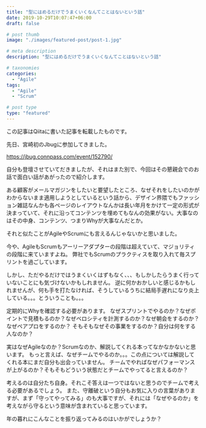 ```yaml
---
title: "型にはめるだけでうまくいくなんてことはないという話"
date: 2019-10-29T10:07:47+06:00
draft: false

# post thumb
image: "./images/featured-post/post-1.jpg"

# meta description
description: "型にはめるだけでうまくいくなんてことはないという話"

# taxonomies
categories: 
  - "Agile"
tags:
  - "Agile"
  - "Scrum"

# post type
type: "featured"
---
```


この記事はQiitaに書いた記事を転載したものです。

先日、宮崎初のJbugに参加してきました。

https://jbug.connpass.com/event/152790/

自分も登壇させていてだきましたが、それはまた別で、今回はその懇親会でのお話で面白い話があがったので紹介します。

ある顧客がメールマガジンをしたいと要望したところ、なぜそれをしたいのかがわからないまま適用しようとしているという話から、デザイン界隈でもファッション雑誌なんかも各ページのレイアウトなんかは長い年月をかけて一定の形式が決まっていて、それに沿ってコンテンツを埋めてもなんの効果がない。大事なのはその中身、コンテンツ、つまりWhyが大事なんだとか。

それと似たことがAgileやScrumにも言えるんじゃないかと思いました。

今や、AgileもScrumもアーリーアダプターの段階は超えていて、マジョリティの段階に来ていますよね。
弊社でもScrumのプラクティスを取り入れて毎スプリントを過ごしています。

しかし、ただやるだけではうまくいくはずもなく、、、もしかしたらうまく行っていないことにも気づけないかもしれません。
逆に何かおかしいと感じるかもしれませんが、何も手を打たなければ、そうしているうちに結局手遅れになり炎上している。。。とういうことも。。。

定期的にWhyを確認する必要があります。
なぜスプリントでやるのか？なぜポイントで見積もるのか？なぜベロシティを計測するのか？なぜ朝会をするのか？なぜペアプロをするのか？
そもそもなぜその事業をするのか？自分は何をする人なのか？

実はなぜAgileなのか？Scrumなのか、解説してくれる本ってなかなかないと思います。
もっと言えば、なぜチームでやるのか。。。この点については解説してくれる本にまだ自分も出会っていません。
チームでやればなぜパフォーマンスが上がるのか？そもそもどういう状態だとチームでやってると言えるのか？

考えるのは自分たち自身。それこそ答えは一つではないと思うのでチームで考える必要があるでしょう。
また、守離破という自分もお気に入りの言葉がありますが、まず「守ってやってみる」のも大事ですが、それには「なぜやるのか」を考えながら守るという意味が含まれていると思っています。

年の暮れにこんなことを振り返ってみるのはいかがでしょうか？
